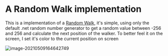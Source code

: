 # A Random Walk implementation

This is a implementation of a [Random Walk](https://en.wikipedia.org/wiki/Random_walk), it's simple, using only the default .net random number generator to get a random value between -256 and 256 and calculate the next position of the walker. To better feel it on the screen, I set it's color to the current position on screen

![image-20210509164642749](C:\Users\adnan\AppData\Roaming\Typora\typora-user-images\image-20210509164642749.png)

